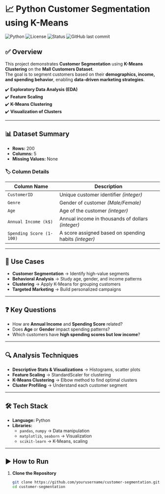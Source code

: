 # 📈 Python Customer Segmentation using K-Means

![Python](https://img.shields.io/badge/Python-3.9%2B-blue)
![License](https://img.shields.io/badge/License-MIT-green)
![Status](https://img.shields.io/badge/Status-Active-success)
![GitHub last commit](https://img.shields.io/github/last-commit/RajeshLoganathan30/Python-Customer-Segmentation)


## ✅ **Overview**
This project demonstrates **Customer Segmentation** using **K-Means Clustering** on the **Mall Customers Dataset**.  
The goal is to segment customers based on their **demographics, income, and spending behavior**, enabling **data-driven marketing strategies**.

✔️ **Exploratory Data Analysis (EDA)**  
✔️ **Feature Scaling**  
✔️ **K-Means Clustering**  
✔️ **Visualization of Clusters**  

---

## 📊 **Dataset Summary**
- **Rows:** 200  
- **Columns:** 5  
- **Missing Values:** None  

### 🏷️ **Column Details**
| Column Name                  | Description |
|-----------------------------|-------------|
| `CustomerID`               | Unique customer identifier *(integer)* |
| `Genre`                    | Gender of customer *(Male/Female)* |
| `Age`                      | Age of the customer *(integer)* |
| `Annual Income (k$)`       | Annual income in thousands of dollars *(integer)* |
| `Spending Score (1-100)`   | A score assigned based on spending habits *(integer)* |

---

## 🎯 **Use Cases**
- **Customer Segmentation** → Identify high-value segments  
- **Behavioral Analysis** → Study age, gender, and income patterns  
- **Clustering** → Apply K-Means for grouping customers  
- **Targeted Marketing** → Build personalized campaigns  

---

## ❓ **Key Questions**
- How are **Annual Income** and **Spending Score** related?  
- Does **Age** or **Gender** impact spending patterns?  
- Which customers have **high spending scores but low income**?  

---

## 🔍 **Analysis Techniques**
- **Descriptive Stats & Visualizations** → Histograms, scatter plots  
- **Feature Scaling** → StandardScaler for clustering  
- **K-Means Clustering** → Elbow method to find optimal clusters  
- **Cluster Profiling** → Understand each customer segment  

---

## 🛠 **Tech Stack**
- **Language:** Python  
- **Libraries:**  
  - `pandas`, `numpy` → Data manipulation  
  - `matplotlib`, `seaborn` → Visualization  
  - `scikit-learn` → K-Means, scaling  

---

## ▶ **How to Run**
1. **Clone the Repository**
   ```bash
   git clone https://github.com/yourusername/customer-segmentation.git
   cd customer-segmentation
